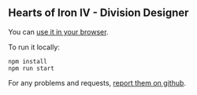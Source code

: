 ## Hearts of Iron IV - Division Designer

You can [use it in your browser](https://github.com/Videogab13/hoi4-updated/).

To run it locally:

    npm install
    npm run start

For any problems and requests, [report them on github](https://github.com/taw/hoi4/issues).
